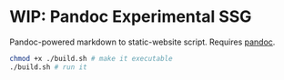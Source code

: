 # WIP: Pandoc Experimental SSG

Pandoc-powered markdown to static-website script. Requires [pandoc](https://pandoc.org/installing.html).

```sh
chmod +x ./build.sh # make it executable
./build.sh # run it
```